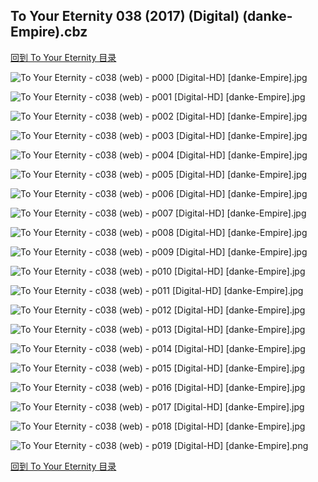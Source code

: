 ## To Your Eternity 038 (2017) (Digital) (danke-Empire).cbz


[回到 To Your Eternity 目录](https://github.com/alicewish/markdown/blob/master/series/To-Your-Eternity.md)


![To Your Eternity - c038 (web) - p000 [Digital-HD] [danke-Empire].jpg](https://wx1.sinaimg.cn/large/6a9fdecagy1foet88vet7j21kw2907st.jpg)

![To Your Eternity - c038 (web) - p001 [Digital-HD] [danke-Empire].jpg](https://wx1.sinaimg.cn/large/6a9fdecagy1foet8fea2yj21kw28z4qp.jpg)

![To Your Eternity - c038 (web) - p002 [Digital-HD] [danke-Empire].jpg](https://wx1.sinaimg.cn/large/6a9fdecagy1foet8o0j91j21kw28zu0x.jpg)

![To Your Eternity - c038 (web) - p003 [Digital-HD] [danke-Empire].jpg](https://wx1.sinaimg.cn/large/6a9fdecagy1foet8u68cqj21kw28zhdt.jpg)

![To Your Eternity - c038 (web) - p004 [Digital-HD] [danke-Empire].jpg](https://wx1.sinaimg.cn/large/6a9fdecagy1foet90fq7zj21kw28zx6p.jpg)

![To Your Eternity - c038 (web) - p005 [Digital-HD] [danke-Empire].jpg](https://wx1.sinaimg.cn/large/6a9fdecagy1foet98wppaj21kw28zqv5.jpg)

![To Your Eternity - c038 (web) - p006 [Digital-HD] [danke-Empire].jpg](https://wx1.sinaimg.cn/large/6a9fdecagy1foet9i01gyj21kw28z7wi.jpg)

![To Your Eternity - c038 (web) - p007 [Digital-HD] [danke-Empire].jpg](https://wx1.sinaimg.cn/large/6a9fdecagy1foet9su227j21kw28zu0x.jpg)

![To Your Eternity - c038 (web) - p008 [Digital-HD] [danke-Empire].jpg](https://wx1.sinaimg.cn/large/6a9fdecagy1foeta1krk3j21kw28ze81.jpg)

![To Your Eternity - c038 (web) - p009 [Digital-HD] [danke-Empire].jpg](https://wx1.sinaimg.cn/large/6a9fdecagy1foeta92io6j21kw28ze81.jpg)

![To Your Eternity - c038 (web) - p010 [Digital-HD] [danke-Empire].jpg](https://wx1.sinaimg.cn/large/6a9fdecagy1foetaeavb5j21kw28zb29.jpg)

![To Your Eternity - c038 (web) - p011 [Digital-HD] [danke-Empire].jpg](https://wx1.sinaimg.cn/large/6a9fdecagy1foetajg55wj21kw28z4qp.jpg)

![To Your Eternity - c038 (web) - p012 [Digital-HD] [danke-Empire].jpg](https://wx1.sinaimg.cn/large/6a9fdecagy1foetas077hj21kw28zhdt.jpg)

![To Your Eternity - c038 (web) - p013 [Digital-HD] [danke-Empire].jpg](https://wx1.sinaimg.cn/large/6a9fdecagy1foetaycqo7j21kw28zhdt.jpg)

![To Your Eternity - c038 (web) - p014 [Digital-HD] [danke-Empire].jpg](https://wx1.sinaimg.cn/large/6a9fdecagy1foetb3oryaj21kw28zkjl.jpg)

![To Your Eternity - c038 (web) - p015 [Digital-HD] [danke-Empire].jpg](https://wx1.sinaimg.cn/large/6a9fdecagy1foetbdkqvuj21kw28zqv5.jpg)

![To Your Eternity - c038 (web) - p016 [Digital-HD] [danke-Empire].jpg](https://wx1.sinaimg.cn/large/6a9fdecagy1foetbm731bj21kw28ze82.jpg)

![To Your Eternity - c038 (web) - p017 [Digital-HD] [danke-Empire].jpg](https://wx1.sinaimg.cn/large/6a9fdecagy1foetbudwz5j21kw28zqv5.jpg)

![To Your Eternity - c038 (web) - p018 [Digital-HD] [danke-Empire].jpg](https://wx1.sinaimg.cn/large/6a9fdecagy1foetc10wc3j21kw28zu0x.jpg)

![To Your Eternity - c038 (web) - p019 [Digital-HD] [danke-Empire].png](https://wx1.sinaimg.cn/large/6a9fdecagy1flwuri7xzij21kw28z0ou.jpg)

[回到 To Your Eternity 目录](https://github.com/alicewish/markdown/blob/master/series/To-Your-Eternity.md)

